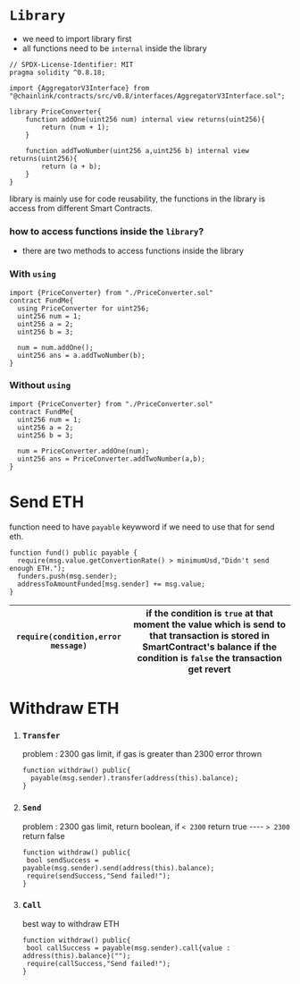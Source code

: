 # `Library` #

- we need to import library first
- all functions need to be `internal` inside the library

```solidity
// SPDX-License-Identifier: MIT
pragma solidity ^0.8.18;

import {AggregatorV3Interface} from "@chainlink/contracts/src/v0.8/interfaces/AggregatorV3Interface.sol";

library PriceConverter{
    function addOne(uint256 num) internal view returns(uint256){
        return (num + 1);
    }

    function addTwoNumber(uint256 a,uint256 b) internal view returns(uint256){
        return (a + b);
    }
}
```
library is mainly use for code reusability, the functions in the library is access from different Smart Contracts.

### how to access functions inside the `library`? ###
- there are two methods to access functions inside the library

### With `using` ###
```solidity
import {PriceConverter} from "./PriceConverter.sol"
contract FundMe{
  using PriceConverter for uint256;
  uint256 num = 1;
  uint256 a = 2;
  uint256 b = 3;

  num = num.addOne();
  uint256 ans = a.addTwoNumber(b);
}
```

### Without `using` ###
```solidity
import {PriceConverter} from "./PriceConverter.sol"
contract FundMe{
  uint256 num = 1;
  uint256 a = 2;
  uint256 b = 3;

  num = PriceConverter.addOne(num);
  uint256 ans = PriceConverter.addTwoNumber(a,b);
}
```


# Send ETH #

function need to have `payable` keywword if we need to use that for send eth.

```solidity
function fund() public payable {
  require(msg.value.getConvertionRate() > minimumUsd,"Didn't send enough ETH.");
  funders.push(msg.sender);
  addressToAmountFunded[msg.sender] += msg.value;
}
```



`require(condition,error message)` | if the condition is `true` at that moment the value which is send to that transaction is stored in SmartContract's balance if the condition is `false` the transaction get revert|
--- | --- |

# Withdraw ETH #

1. ### `Transfer` ###
   problem : 2300 gas limit, if gas is greater than 2300 error thrown
   ```solidity
   function withdraw() public{
     payable(msg.sender).transfer(address(this).balance);
   }
   ```
2. ### `Send` ###
    problem : 2300 gas limit, return boolean, if `< 2300` return true ---- `> 2300` return false 
    ```solidity
    function withdraw() public{
     bool sendSuccess = payable(msg.sender).send(address(this).balance);
     require(sendSuccess,"Send failed!");
    }
    ```
3. ### `Call` ###
    best way to withdraw ETH
    ```solidity
    function withdraw() public{
     bool callSuccess = payable(msg.sender).call{value : address(this).balance}("");
     require(callSuccess,"Send failed!");
    }
    ```
